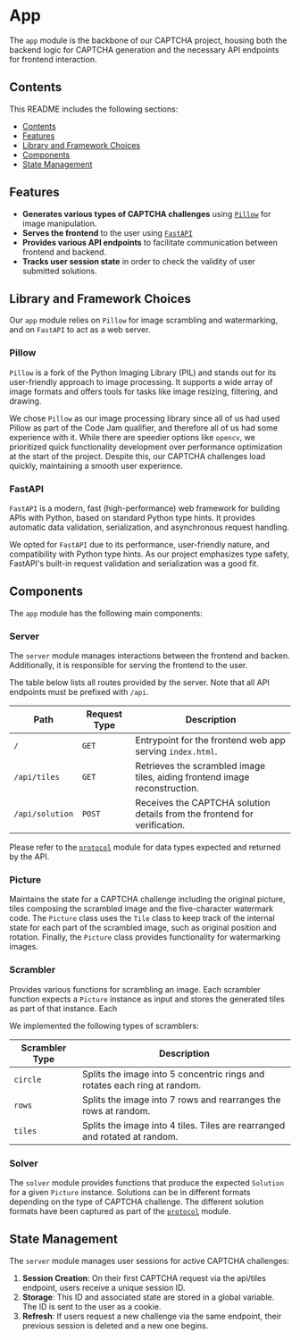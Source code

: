 # App

The `app` module is the backbone of our CAPTCHA project, housing both the backend logic for CAPTCHA generation and the necessary API endpoints for frontend interaction.

## Contents

This README includes the following sections:

- [Contents](#contents)
- [Features](#features)
- [Library and Framework Choices](#library-and-framework-choices)
- [Components](#components)
- [State Management](#state-management)

## Features

- **Generates various types of CAPTCHA challenges** using [`Pillow`](https://python-pillow.org/) for image manipulation.
- **Serves the frontend** to the user using [`FastAPI`](https://fastapi.tiangolo.com/)
- **Provides various API endpoints** to facilitate communication between frontend and backend.
- **Tracks user session state** in order to check the validity of user submitted solutions.

## Library and Framework Choices

Our `app` module relies on `Pillow` for image scrambling and watermarking, and on `FastAPI` to act as a web server.

### Pillow

`Pillow` is a fork of the Python Imaging Library (PIL) and stands out for its user-friendly approach to image processing. It supports a wide array of image formats and offers tools for tasks like image resizing, filtering, and drawing.

We chose `Pillow` as our image processing library since all of us had used Pillow as part of the Code Jam qualifier, and therefore all of us had some experience with it. While there are speedier options like `opencv`, we prioritized quick functionality development over performance optimization at the start of the project. Despite this, our CAPTCHA challenges load quickly, maintaining a smooth user experience.

### FastAPI

`FastAPI` is a modern, fast (high-performance) web framework for building APIs with Python, based on standard Python type hints. It provides automatic data validation, serialization, and asynchronous request handling.

We opted for `FastAPI` due to its performance, user-friendly nature, and compatibility with Python type hints. As our project emphasizes type safety, FastAPI's built-in request validation and serialization was a good fit.

## Components

The `app` module has the following main components:

### Server

The `server` module manages interactions between the frontend and backen. Additionally, it is responsible for serving the frontend to the user.

The table below lists all routes provided by the server. Note that all API endpoints must be prefixed with `/api`.

| Path            | Request Type | Description                                                                |
| --------------- | ------------ | -------------------------------------------------------------------------- |
| `/`             | `GET`        | Entrypoint for the frontend web app serving `index.html`.                  |
| `/api/tiles`    | `GET`        | Retrieves the scrambled image tiles, aiding frontend image reconstruction. |
| `/api/solution` | `POST`       | Receives the CAPTCHA solution details from the frontend for verification.  |

Please refer to the [`protocol`](../protocol/) module for data types expected and returned by the API.

### Picture

Maintains the state for a CAPTCHA challenge including the original picture, tiles composing the scrambled image and the five-character watermark code. The `Picture` class uses the `Tile` class to keep track of the internal state for each part of the scrambled image, such as original position and rotation. Finally, the `Picture` class provides functionality for watermarking images.

### Scrambler

Provides various functions for scrambling an image. Each scrambler function expects a `Picture` instance as input and stores the generated tiles as part of that instance. Each

We implemented the following types of scramblers:

| Scrambler Type | Description                                                                |
| -------------- | -------------------------------------------------------------------------- |
| `circle`       | Splits the image into 5 concentric rings and rotates each ring at random.  |
| `rows`         | Splits the image into 7 rows and rearranges the rows at random.            |
| `tiles`        | Splits the image into 4 tiles. Tiles are rearranged and rotated at random. |

### Solver

The `solver` module provides functions that produce the expected `Solution` for a given `Picture` instance. Solutions can be in different formats depending on the type of CAPTCHA challenge. The different solution formats have been captured as part of the [`protocol`](../protocol/) module.

## State Management

The `server` module manages user sessions for active CAPTCHA challenges:

1. **Session Creation**: On their first CAPTCHA request via the api/tiles endpoint, users receive a unique session ID.
2. **Storage**: This ID and associated state are stored in a global variable. The ID is sent to the user as a cookie.
3. **Refresh**: If users request a new challenge via the same endpoint, their previous session is deleted and a new one begins.
